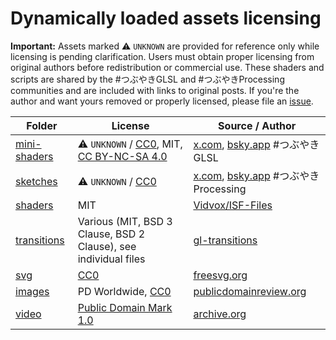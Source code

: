 # Dynamically loaded assets licensing

**Important:** Assets marked ⚠️ `UNKNOWN` are provided for reference only while licensing is pending clarification.
Users must obtain proper licensing from original authors before redistribution or commercial use.
These shaders and scripts are shared by the #つぶやきGLSL and #つぶやきProcessing communities and are included with links to original posts. If you're the author and want yours removed or properly licensed, please file an [issue](https://github.com/darosh/px-stream).

| Folder                         | License                                                                                                                                                     | Source / Author                                                                                             |
|--------------------------------|-------------------------------------------------------------------------------------------------------------------------------------------------------------|-------------------------------------------------------------------------------------------------------------|
| [mini-shaders](./mini-shaders) | ⚠️ `UNKNOWN` / [CC0](https://creativecommons.org/publicdomain/zero/1.0/), MIT, [CC BY-NC-SA 4.0](https://creativecommons.org/licenses/by-nc-sa/4.0/deed.en) | [x.com](https://x.com/), [bsky.app](https://bsky.app/) #つぶやきGLSL                                            |
| [sketches](./sketches)         | ⚠️ `UNKNOWN` / [CC0](https://creativecommons.org/publicdomain/zero/1.0/)                                                                                    | [x.com](https://x.com/), [bsky.app](https://bsky.app/) #つぶやきProcessing                                      |
| [shaders](./shaders)           | MIT                                                                                                                                                         | [Vidvox/ISF-Files](https://github.com/Vidvox/ISF-Files)                                                     |
| [transitions](./transitions)   | Various (MIT, BSD 3 Clause, BSD 2 Clause), see individual files                                                                                             | [gl-transitions](https://github.com/gl-transitions/gl-transitions)                                          |
| [svg](./svg)                   | [CC0](https://creativecommons.org/publicdomain/zero/1.0/)                                                                                                   | [freesvg.org](https://freesvg.org/)                                                                         |
| [images](./images)             | PD Worldwide, [CC0](https://creativecommons.org/publicdomain/zero/1.0/)                                                                                     | [publicdomainreview.org](https://publicdomainreview.org/collection/hi-res-images-from-the-apollo-missions/) |
| [video](./video)               | [Public Domain Mark 1.0](https://creativecommons.org/publicdomain/mark/1.0/)                                                                                | [archive.org](https://archive.org/details/publicmovies212/)                                                 |
